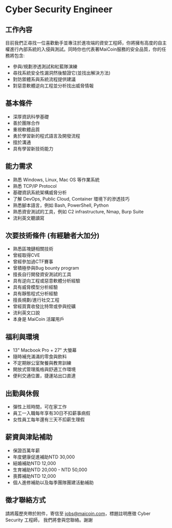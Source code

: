 # Cyber Security Engineer

## 工作內容
目前我們正尋找一位喜歡動手並專注於進攻端的資安工程師，你將擁有高度的自主權進行內部系統的入侵與測試。同時你也代表著MaiCoin服務的安全品質，你的任務將包含:
* 參與/規劃滲透測試和紅藍隊演練
* 尋找系統安全性漏洞然後驗證它(並找出解決方法)
* 對防禦體系與系統流程提供建議
* 對惡意軟體逆向工程並分析找出威脅情報

## 基本條件
* 深厚資訊科學基礎
* 善於團隊合作
* 重視軟體品質
* 勇於學習新的程式語言及開發流程
* 擅於溝通
* 具有學習新技術能力

## 能力需求
* 熟悉 Windows, Linux, Mac OS 等作業系統
* 熟悉 TCP/IP Protocol
* 基礎資訊系統架構威脅分析
* 了解 DevOps, Public Cloud, Container 環境下的滲透技巧
* 熟悉腳本語言，例如 Bash, PowerShell, Python
* 熟悉資安測試的工具，例如 C2 infrastructure, Nmap, Burp Suite
* 流利英文聽讀寫

## 次要技術條件 (有經驗者大加分)
* 熟悉區塊鏈相關技術
* 曾經取得CVE
* 曾經參加過CTF賽事
* 曾積極參與Bug bounty program
* 擅長自行開發資安測試的工具
* 具有逆向工程或惡意軟體分析經驗
* 具有威脅模型分析經驗
* 具有靜態程式分析經驗
* 擅長規劃/進行社交工程
* 曾經買賣收發比特幣或參與挖礦
* 流利英文口說
* 本身是 MaiCoin 活躍用戶

## 福利與環境

* 13" Macbook Pro + 27" 大螢幕
* 隨時補充滿滿的零食與飲料
* 不定期辦公室聚餐與教育訓練
* 開放式管理風格與舒適工作環境
* 便利交通位置，捷運站出口直達

## 出勤與休假

* 彈性上班時間，可在家工作
* 員工一入職每年享有30日不扣薪事病假
* 女性員工每年還有三天不扣薪生理假

## 薪資與津貼補助

* 保證百萬年薪
* 年度健康促進補助NTD 30,000
* 結婚補助NTD 12,000 
* 生育補助NTD 20,000 - NTD 50,000
* 喪葬補助NTD 12,000 
* 個人進修補助以及每季團隊團建活動補助

## 徵才聯絡方式
請將履歷夾帶於附件，寄信至 jobs@maicoin.com，標題註明應徵 Cyber Security 工程師，
我們將會與您聯絡。謝謝
